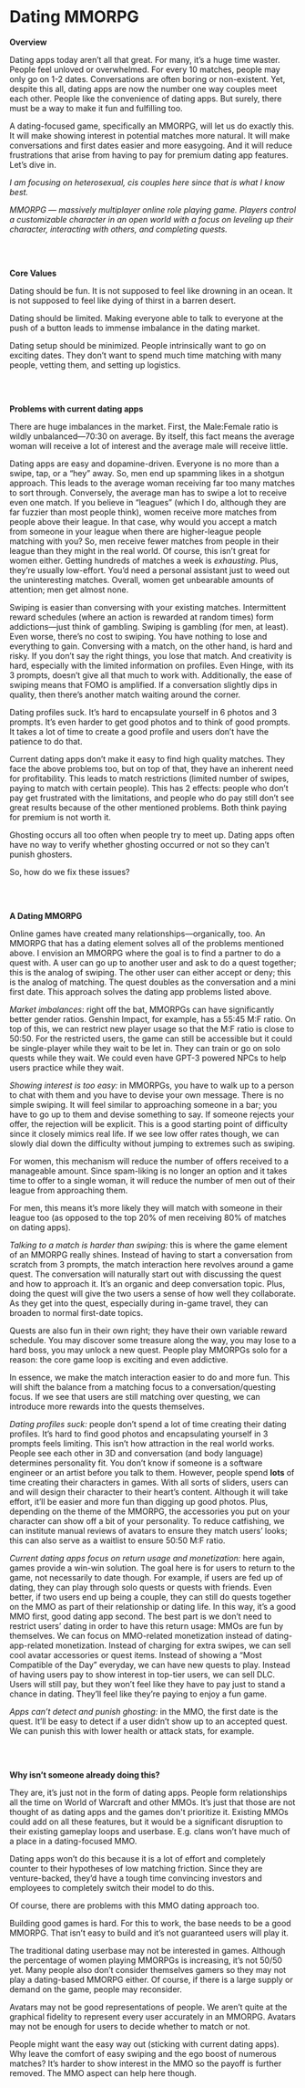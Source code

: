 # Dating MMORPG

**Overview**

Dating apps today aren’t all that great. For many, it’s a huge time waster. People feel unloved or overwhelmed. For every 10 matches, people may only go on 1-2 dates. Conversations are often boring or non-existent. Yet, despite this all, dating apps are now the number one way couples meet each other. People like the convenience of dating apps. But surely, there must be a way to make it fun and fulfilling too.

A dating-focused game, specifically an MMORPG, will let us do exactly this. It will make showing interest in potential matches more natural. It will make conversations and first dates easier and more easygoing. And it will reduce frustrations that arise from having to pay for premium dating app features. Let’s dive in.

*I am focusing on heterosexual, cis couples here since that is what I know best.*

*MMORPG — massively multiplayer online role playing game. Players control a customizable character in an open world with a focus on leveling up their character, interacting with others, and completing quests.*

<pre>


</pre>
**Core Values**

Dating should be fun. It is not supposed to feel like drowning in an ocean. It is not supposed to feel like dying of thirst in a barren desert.

Dating should be limited. Making everyone able to talk to everyone at the push of a button leads to immense imbalance in the dating market.

Dating setup should be minimized. People intrinsically want to go on exciting dates. They don’t want to spend much time matching with many people, vetting them, and setting up logistics.

<pre>


</pre>

**Problems with current dating apps**

There are huge imbalances in the market. First, the Male:Female ratio is wildly unbalanced—70:30 on average. By itself, this fact means the average woman will receive a lot of interest and the average male will receive little. 

Dating apps are easy and dopamine-driven. Everyone is no more than a swipe, tap, or a “hey” away. So, men end up spamming likes in a shotgun approach. This leads to the average woman receiving far too many matches to sort through. Conversely, the average man has to swipe a lot to receive even one match. If you believe in “leagues” (which I do, although they are far fuzzier than most people think), women receive more matches from people above their league. In that case, why would you accept a match from someone in your league when there are higher-league people matching with you? So, men receive fewer matches from people in their league than they might in the real world. Of course, this isn’t great for women either. Getting hundreds of matches a week is _exhausting_. Plus, they’re usually low-effort. You’d need a personal assistant just to weed out the uninteresting matches. Overall, women get unbearable amounts of attention; men get almost none.

Swiping is easier than conversing with your existing matches. Intermittent reward schedules (where an action is rewarded at random times) form addictions—just think of gambling. Swiping is gambling (for men, at least). Even worse, there’s no cost to swiping. You have nothing to lose and everything to gain. Conversing with a match, on the other hand, is hard and risky. If you don’t say the right things, you lose that match. And creativity is hard, especially with the limited information on profiles. Even Hinge, with its 3 prompts, doesn’t give all that much to work with. Additionally, the ease of swiping means that FOMO is amplified. If a conversation slightly dips in quality, then there’s another match waiting around the corner.

Dating profiles suck. It’s hard to encapsulate yourself in 6 photos and 3 prompts. It’s even harder to get good photos and to think of good prompts. It takes a lot of time to create a good profile and users don’t have the patience to do that.

Current dating apps don’t make it easy to find high quality matches. They face the above problems too, but on top of that, they have an inherent need for profitability. This leads to match restrictions (limited number of swipes, paying to match with certain people). This has 2 effects: people who don’t pay get frustrated with the limitations, and people who do pay still don’t see great results because of the other mentioned problems. Both think paying for premium is not worth it.

Ghosting occurs all too often when people try to meet up. Dating apps often have no way to verify whether ghosting occurred or not so they can’t punish ghosters.

So, how do we fix these issues?

<pre>


</pre>

**A Dating MMORPG**

Online games have created many relationships—organically, too. An MMORPG that has a dating element solves all of the problems mentioned above. I envision an MMORPG where the goal is to find a partner to do a quest with. A user can go up to another user and ask to do a quest together; this is the analog of swiping. The other user can either accept or deny; this is the analog of matching. The quest doubles as the conversation and a mini first date. This approach solves the dating app problems listed above.

_Market imbalances_: right off the bat, MMORPGs can have significantly better gender ratios. Genshin Impact, for example, has a 55:45 M:F ratio. On top of this, we can restrict new player usage so that the M:F ratio is close to 50:50. For the restricted users, the game can still be accessible but it could be single-player while they wait to be let in. They can train or go on solo quests while they wait. We could even have GPT-3 powered NPCs to help users practice while they wait.

_Showing interest is too easy:_ in MMORPGs, you have to walk up to a person to chat with them and you have to devise your own message. There is no simple swiping. It will feel similar to approaching someone in a bar; you have to go up to them and devise something to say. If someone rejects your offer, the rejection will be explicit. This is a good starting point of difficulty since it closely mimics real life. If we see low offer rates though, we can slowly dial down the difficulty without jumping to extremes such as swiping.

For women, this mechanism will reduce the number of offers received to a manageable amount. Since spam-liking is no longer an option and it takes time to offer to a single woman, it will reduce the number of men out of their league from approaching them.

For men, this means it’s more likely they will match with someone in their league too (as opposed to the top 20% of men receiving 80% of matches on dating apps).

_Talking to a match is harder than swiping:_ this is where the game element of an MMORPG really shines. Instead of having to start a conversation from scratch from 3 prompts, the match interaction here revolves around a game quest. The conversation will naturally start out with discussing the quest and how to approach it. It’s an organic and deep conversation topic. Plus, doing the quest will give the two users a sense of how well they collaborate. As they get into the quest, especially during in-game travel, they can broaden to normal first-date topics.

Quests are also fun in their own right; they have their own variable reward schedule. You may discover some treasure along the way, you may lose to a hard boss, you may unlock a new quest. People play MMORPGs solo for a reason: the core game loop is exciting and even addictive.

In essence, we make the match interaction easier to do and more fun. This will shift the balance from a matching focus to a conversation/questing focus. If we see that users are still matching over questing, we can introduce more rewards into the quests themselves.

_Dating profiles suck:_ people don’t spend a lot of time creating their dating profiles. It’s hard to find good photos and encapsulating yourself in 3 prompts feels limiting. This isn’t how attraction in the real world works. People see each other in 3D and conversation (and body language) determines personality fit. You don’t know if someone is a software engineer or an artist before you talk to them. However, people spend **lots** of time creating their characters in games. With all sorts of sliders, users can and will design their character to their heart’s content. Although it will take effort, it’ll be easier and more fun than digging up good photos. Plus, depending on the theme of the MMORPG, the accessories you put on your character can show off a bit of your personality. To reduce catfishing, we can institute manual reviews of avatars to ensure they match users’ looks; this can also serve as a waitlist to ensure 50:50 M:F ratio.

_Current dating apps focus on return usage and monetization:_ here again, games provide a win-win solution. The goal here is for users to return to the game, not necessarily to date though. For example, if users are fed up of dating, they can play through solo quests or quests with friends. Even better, if two users end up being a couple, they can still do quests together on the MMO as part of their relationship or dating life. In this way, it’s a good MMO first, good dating app second. The best part is we don’t need to restrict users’ dating in order to have this return usage: MMOs are fun by themselves. We can focus on MMO-related monetization instead of dating-app-related monetization. Instead of charging for extra swipes, we can sell cool avatar accessories or quest items. Instead of showing a “Most Compatible of the Day” everyday, we can have new quests to play. Instead of having users pay to show interest in top-tier users, we can sell DLC. Users will still pay, but they won’t feel like they have to pay just to stand a chance in dating. They’ll feel like they’re paying to enjoy a fun game.

_Apps can’t detect and punish ghosting:_ in the MMO, the first date is the quest. It’ll be easy to detect if a user didn’t show up to an accepted quest. We can punish this with lower health or attack stats, for example.

<pre>


</pre>

**Why isn’t someone already doing this?**

They are, it’s just not in the form of dating apps. People form relationships all the time on World of Warcraft and other MMOs. It’s just that those are not thought of as dating apps and the games don't prioritize it. Existing MMOs could add on all these features, but it would be a significant disruption to their existing gameplay loops and userbase. E.g. clans won’t have much of a place in a dating-focused MMO.

Dating apps won’t do this because it is a lot of effort and completely counter to their hypotheses of low matching friction. Since they are venture-backed, they’d have a tough time convincing investors and employees to completely switch their model to do this.

Of course, there are problems with this MMO dating approach too.

Building good games is hard. For this to work, the base needs to be a good MMORPG. That isn’t easy to build and it’s not guaranteed users will play it.

The traditional dating userbase may not be interested in games. Although the percentage of women playing MMORPGs is increasing, it’s not 50/50 yet. Many people also don’t consider themselves gamers so they may not play a dating-based MMORPG either. Of course, if there is a large supply or demand on the game, people may reconsider.

Avatars may not be good representations of people. We aren’t quite at the graphical fidelity to represent every user accurately in an MMORPG. Avatars may not be enough for users to decide whether to match or not.

People might want the easy way out (sticking with current dating apps). Why leave the comfort of easy swiping and the ego boost of numerous matches? It’s harder to show interest in the MMO so the payoff is further removed. The MMO aspect can help here though.